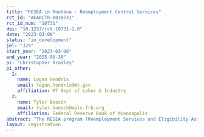 ```yaml
---
title: "RESEA in Montana - Reemployment Central Services"
rct_id: "AEARCTR-0010731"
rct_id_num: "10731"
doi: "10.1257/rct.10731-1.0"
date: "2023-03-08"
status: "in_development"
jel: "J29"
start_year: "2023-03-06"
end_year: "2025-06-30"
pi: "Christopher Bradley"
pi_other:
  1:
    name: Logan Hendrix
    email: logan.hendrix@mt.gov
    affiliation: MT Dept of Labor & Industry
  2:
    name: Tyler Boesch
    email: tyler.boesch@mpls.frb.org
    affiliation: Federal Reserve Bank of Minneapolis
abstract: "The RESEA program (Reemployment Services and Eligibility Assessment) is a program administered by 48 states in the U.S. that provides Unemployment Insurance (UI) recipients with assistance in finding work through one-on-one appointments with career coaches. While the program has existed for some time, little research is available on the efficacy of the program, or specific services offered to the participants, at improving employment rates or earnings. Starting in March 2023, Montana's Department of Labor and Industry will begin a random control trial investigation to study the impact of supplementing the program with services offered on a virtual platform, "Reemployment Central". Using random assignment, half MT RESEA participants will be placed in a treatment group that will be asked to complete supplemental virtual activities geared towards reemployment prior to attending a typical RESEA appointment. These activities consist of a requirement to log into a website, complete a resume checklist, and participate in two additional activities of their choice prior to their assigned RESEA meeting. The control group will be asked to participate in the program per the status quo. This randomized control trial will be used to determine whether the quality of the RESEA appointment can be improved, as measured by employment and earnings outcomes, with supplemental activities outside of the one-on-one appointment typically offered by the program."
layout: registration
---
```


